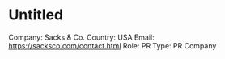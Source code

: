 # Untitled

Company: Sacks & Co.
Country: USA
Email: https://sacksco.com/contact.html
Role: PR
Type: PR Company